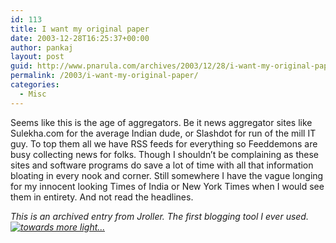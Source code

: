 ```yaml
---
id: 113
title: I want my original paper
date: 2003-12-28T16:25:37+00:00
author: pankaj
layout: post
guid: http://www.pnarula.com/archives/2003/12/28/i-want-my-original-paper/
permalink: /2003/i-want-my-original-paper/
categories:
  - Misc
---
```

Seems like this is the age of aggregators. Be it news aggregator sites like Sulekha.com for the average Indian dude, or Slashdot for run of the mill IT guy. To top them all we have RSS feeds for everything so Feeddemons are busy collecting news for folks. Though I shouldn&#8217;t be complaining as these sites and software programs do save a lot of time with all that information bloating in every nook and corner. Still somewhere I have the vague longing for my innocent looking Times of India or New York Times when I would see them in entirety. And not read the headlines.

_<font size="x-small">This is an archived entry from Jroller. The first blogging tool I ever used.<a href="http://jroller.com/page/littlebuddha" onclick="_gaq.push(['_trackEvent', 'outbound-article', 'http://jroller.com/page/littlebuddha', '']);" ><img class="rightalign" src="http://pnarula.com/images/bt/jroller.gif" alt="towards more light..." /></a></font>_